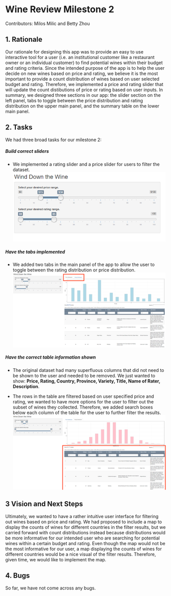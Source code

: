# Wine Review Milestone 2

Contributors: Milos Milic and Betty Zhou

## 1. Rationale

Our rationale for designing this app was to provide an easy to use interactive tool for a user (i.e. an institutional customer like a restaurant owner or an individual customer) to find potential wines within their budget and rating criteria. Since the intended purpose of the app is to help the user decide on new wines based on price and rating, we believe it is the most important to provide a count distribution of wines based on user selected budget and rating. Therefore, we implemented a price and rating slider that will update the count distibutions of price or rating based on user inputs. In summary, we designed three sections in our app: the slider section on the left panel, tabs to toggle between the price distribution and rating distribution on the upper main panel, and the summary table on the lower main panel.

## 2. Tasks

We had three broad tasks for our milestone 2:

##### Build correct sliders
  - We implemented a rating slider and a price slider for users to filter the dataset.
  ![](/img/slider.PNG "rating distribution")

##### Have the tabs implemented
  - We added two tabs in the main panel of the app to allow the user to toggle between the rating distribution or price distribution.
  ![](/img/tab.PNG "rating distribution")

##### Have the correct table information shown
  - The original dataset had many superfluous columns that did not need to be shown to the user and needed to be removed. We just wanted to show: __Price, Rating, Country, Province, Variety, Title, Name of Rater, Description__.

  - The rows in the table are filtered based on user specified price and rating, we wanted to have more options for the user to filter out the subset of wines they collected. Therefore, we added search boxes below each column of the table for the user to further filter the results.
![dashBoard](/img/table.PNG "price distribution")

## 3 Vision and Next Steps

Ultimately, we wanted to have a rather intuitive user interface for filtering out wines based on price and rating. We had proposed to include a map to display the counts of wines for different countries in the filter results, but we carried forward with count distributions instead because distributions would be more informative for our intended user who are searching for potential wines within a certain budget and rating. Even though the map would not be the most informative for our user, a map displaying the counts of wines for different countries would be a nice visual of the filter results. Therefore, given time, we would like to implement the map.

## 4. Bugs

So far, we have not come across any bugs.
